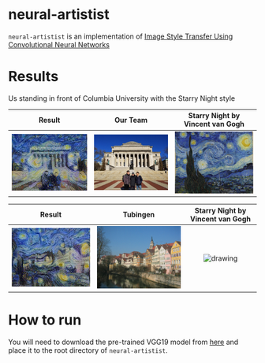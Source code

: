# neural-artistist

`neural-artistist` is an implementation of [Image Style Transfer Using Convolutional Neural Networks](https://www.cv-foundation.org/openaccess/content_cvpr_2016/papers/Gatys_Image_Style_Transfer_CVPR_2016_paper.pdf)

# Results

Us standing in front of Columbia University with the Starry Night style


Result | Our Team |  Starry Night by Vincent van Gogh
:-----:|:--------:|:--------:
<img src="images/output_csjl_starry_night.jpg" alt="drawing" width="300"/> | <img src="images/csjl.jpeg" alt="drawing" width="300"/> | <img src="images/starry_night.jpg" alt="drawing" width="300"/>


Result | Tubingen |  Starry Night by Vincent van Gogh
:-----:|:--------:|:--------:
<img src="images/output_tubingen_starry_night.jpg" alt="drawing" width="300"/> | <img src="images/tubingen.jpg" alt="drawing" width="300"/> | <img src="images/output_starry_night.jpg" alt="drawing" width="300"/>

# How to run
You will need to download the pre-trained VGG19 model from [here](https://github.com/machrisaa/tensorflow-vgg) and place it to the root directory of `neural-artistist`.
